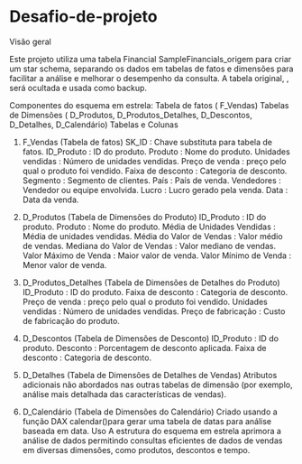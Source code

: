 # Desafio-de-projeto

Visão geral

Este projeto utiliza uma tabela Financial SampleFinancials_origem para criar um star schema, separando os dados em tabelas de fatos e dimensões para facilitar a análise e melhorar o desempenho da consulta. A tabela original, , será ocultada e usada como backup.

Componentes do esquema em estrela:
Tabela de fatos ( F_Vendas)
Tabelas de Dimensões ( D_Produtos, D_Produtos_Detalhes, D_Descontos, D_Detalhes, D_Calendário)
Tabelas e Colunas

1. F_Vendas (Tabela de fatos)
SK_ID : Chave substituta para tabela de fatos.
ID_Produto : ID do produto.
Produto : Nome do produto.
Unidades vendidas : Número de unidades vendidas.
Preço de venda : preço pelo qual o produto foi vendido.
Faixa de desconto : Categoria de desconto.
Segmento : Segmento de clientes.
País : País de venda.
Vendedores : Vendedor ou equipe envolvida.
Lucro : Lucro gerado pela venda.
Data : Data da venda.

2. D_Produtos (Tabela de Dimensões do Produto)
ID_Produto : ID do produto.
Produto : Nome do produto.
Média de Unidades Vendidas : Média de unidades vendidas.
Média do Valor de Vendas : Valor médio de vendas.
Mediana do Valor de Vendas : Valor mediano de vendas.
Valor Máximo de Venda : Maior valor de venda.
Valor Mínimo de Venda : Menor valor de venda.

3. D_Produtos_Detalhes (Tabela de Dimensões de Detalhes do Produto)
ID_Produto : ID do produto.
Faixa de desconto : Categoria de desconto.
Preço de venda : preço pelo qual o produto foi vendido.
Unidades vendidas : Número de unidades vendidas.
Preço de fabricação : Custo de fabricação do produto.

4. D_Descontos (Tabela de Dimensões de Desconto)
ID_Produto : ID do produto.
Desconto : Porcentagem de desconto aplicada.
Faixa de desconto : Categoria de desconto.

5. D_Detalhes (Tabela de Dimensões de Detalhes de Vendas)
Atributos adicionais não abordados nas outras tabelas de dimensão (por exemplo, análise mais detalhada das características de vendas).

6. D_Calendário (Tabela de Dimensões do Calendário)
Criado usando a função DAX calendar()para gerar uma tabela de datas para análise baseada em data.
Uso
A estrutura do esquema em estrela aprimora a análise de dados permitindo consultas eficientes de dados de vendas em diversas dimensões, como produtos, descontos e tempo.
